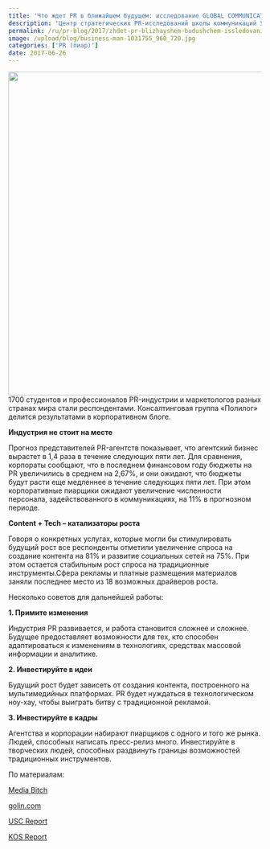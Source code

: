 ```yaml
---
title: 'Что ждет PR в ближайшем будущем: исследование GLOBAL COMMUNICATIONS REPORT'
description: 'Центр стратегических PR-исследований школы коммуникаций Университета Северной Каролины провел исследование, раскрывающее вопросы совмещения функций PR и маркетинга, соответствия названия профессии её функциям, гегемонии digital PR, интереса к профессии со стороны студентов. 1700 студентов и профессионалов PR-индустрии и маркетологов разных странах мира стали респондентами.'
permalink: /ru/pr-blog/2017/zhdet-pr-blizhayshem-budushchem-issledovanie-global
image: /upload/blog/business-man-1031755_960_720.jpg
categories: ['PR (пиар)']
date: 2017-06-26
---
```

<img src="{{ site.assets }}/upload/blog/business-man-1031755_960_720.jpg" width="960" height="644" alt="">
1700 студентов и профессионалов PR-индустрии и маркетологов разных странах мира стали респондентами. Консалтинговая группа «Полилог» делится результатами в корпоративном блоге.
<p><b>Индустрия не стоит на месте</p></b>
<p>Прогноз представителей PR-агентств показывает, что агентский бизнес вырастет в 1,4 раза в течение следующих пяти лет. Для сравнения, корпораты сообщают, что в последнем финансовом году бюджеты на PR увеличились в среднем на 2,67%, и они ожидают, что бюджеты будут расти еще медленнее в течение следующих пяти лет. При этом корпоративные пиарщики ожидают увеличение численности персонала, задействованного в коммуникациях, на 11% в прогнозном периоде.</p>
<p><b>Content + Tech – катализаторы роста</p></b>
<p>Говоря о конкретных услугах, которые могли бы стимулировать будущий рост все респонденты отметили увеличение спроса на создание контента на 81% и развитие социальных сетей на 75%. При этом остается стабильным рост спроса на традиционные инструменты.Сфера рекламы и платные размещения материалов заняли последнее место из 18 возможных драйверов роста.</p>
<p>Несколько советов для дальнейшей работы:</p>
<p><b>1. Примите изменения</p></b>
<p>Индустрия PR развивается, и работа становится сложнее и сложнее. Будущее предоставляет возможности для тех, кто способен адаптироваться к изменениям в технологиях, средствах массовой информации и аналитике.</p>
<p><b>2. Инвестируйте в идеи</p></b>
<p>Будущий рост будет зависеть от создания контента, построенного на мультимедийных платформах. PR будет нуждаться в технологическом ноу-хау, чтобы выиграть битву с традиционной рекламой.</p>
<p><b>3. Инвестируйте в кадры</p></b>
<p>Агентства и корпорации набирают пиарщиков с одного и того же рынка. Людей, способных написать пресс-релиз много. Инвестируйте в творческих людей, способных раздвинуть границы возможностей традиционных инструментов.</p>
<p>По материалам:</p>
<p><a href="https://mediabitch.ru/pr-trends-golin/" target="_blank" rel="noopener noreferrer">Media Bitch</a></p>
<p><a href="https://golin.com/digital/" target="_blank" rel="noopener noreferrer">golin.com</a></p>
<p><a href="https://annenberg.usc.edu/sites/default/files/USC_REPORT_New.pdf" target="_blank" rel="noopener noreferrer">USC Report</a></p>
<p><a href="https://annenberg.usc.edu/sites/default/files/KOS_2017_GCP_April6.pdf" target="_blank" rel="noopener noreferrer">KOS Report</a></p>
